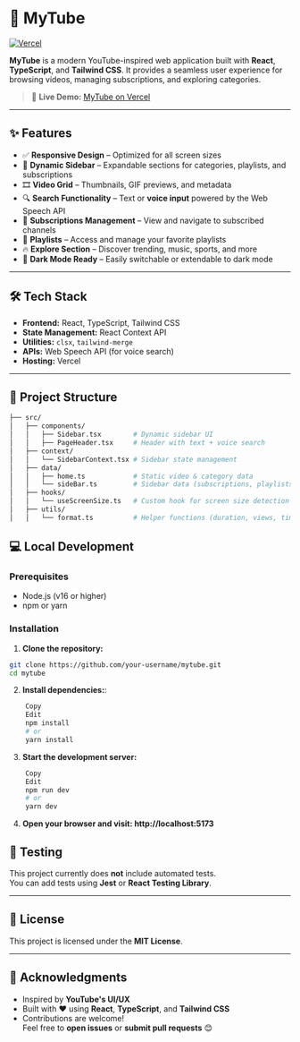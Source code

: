 # 🎥 MyTube

[![Vercel](https://vercel.com/button)](https://vercel.com)

**MyTube** is a modern YouTube-inspired web application built with **React**, **TypeScript**, and **Tailwind CSS**. It provides a seamless user experience for browsing videos, managing subscriptions, and exploring categories.

> 🚀 **Live Demo:** [MyTube on Vercel](https://my-tube-omega-lime.vercel.app/)

---

## ✨ Features

- ✅ **Responsive Design** – Optimized for all screen sizes
- 🧭 **Dynamic Sidebar** – Expandable sections for categories, playlists, and subscriptions
- 🎞 **Video Grid** – Thumbnails, GIF previews, and metadata
- 🔍 **Search Functionality** – Text or **voice input** powered by the Web Speech API
- 🔔 **Subscriptions Management** – View and navigate to subscribed channels
- 🎵 **Playlists** – Access and manage your favorite playlists
- 🔥 **Explore Section** – Discover trending, music, sports, and more
- 🌙 **Dark Mode Ready** – Easily switchable or extendable to dark mode

---

## 🛠️ Tech Stack

- **Frontend:** React, TypeScript, Tailwind CSS
- **State Management:** React Context API
- **Utilities:** `clsx`, `tailwind-merge`
- **APIs:** Web Speech API (for voice search)
- **Hosting:** Vercel

---

## 📁 Project Structure

```bash
├── src/
│   ├── components/
│   │   ├── Sidebar.tsx        # Dynamic sidebar UI
│   │   ├── PageHeader.tsx     # Header with text + voice search
│   ├── context/
│   │   └── SidebarContext.tsx # Sidebar state management
│   ├── data/
│   │   ├── home.ts            # Static video & category data
│   │   └── sideBar.ts         # Sidebar data (subscriptions, playlists)
│   ├── hooks/
│   │   └── useScreenSize.ts   # Custom hook for screen size detection
│   ├── utils/
│   │   └── format.ts          # Helper functions (duration, views, time)
```

## 💻 Local Development

### Prerequisites

- Node.js (v16 or higher)
- npm or yarn

### Installation

1. **Clone the repository:**

```bash
git clone https://github.com/your-username/mytube.git
cd mytube
```

2. **Install dependencies:**:

```bash
    Copy
    Edit
    npm install
    # or
    yarn install
```

3. **Start the development server:**

```bash
    Copy
    Edit
    npm run dev
    # or
    yarn dev
```

4. **Open your browser and visit: http://localhost:5173**

## 🧪 Testing

This project currently does **not** include automated tests.  
You can add tests using **Jest** or **React Testing Library**.

---

## 📜 License

This project is licensed under the **MIT License**.

---

## 🙌 Acknowledgments

- Inspired by **YouTube's UI/UX**
- Built with ❤️ using **React**, **TypeScript**, and **Tailwind CSS**
- Contributions are welcome!  
  Feel free to **open issues** or **submit pull requests** 😊
